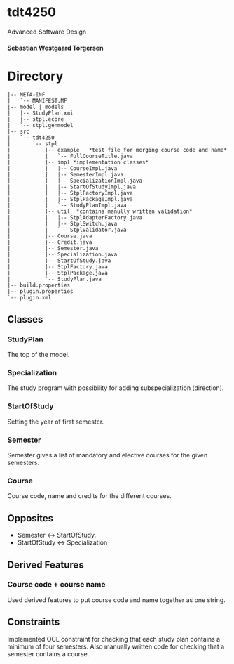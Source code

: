 # tdt4250
Advanced Software Design
#### Sebastian Westgaard Torgersen

# Directory

```
|-- META-INF
|   `-- MANIFEST.MF
|-- model | models 
|   |-- StudyPlan.xmi
|   |-- stpl.ecore
|   `-- stpl.genmodel
|-- src
|   `-- tdt4250
|       `-- stpl
|           |-- example   *test file for merging course code and name*
|           |   `-- FullCourseTitle.java
|           |-- impl *implementation classes*
|           |   |-- CourseImpl.java
|           |   |-- SemesterImpl.java
|           |   |-- SpecializationImpl.java
|           |   |-- StartOfStudyImpl.java
|           |   |-- StplFactoryImpl.java
|           |   |-- StplPackageImpl.java
|           |   `-- StudyPlanImpl.java
|           |-- util  *contains manully written validation*
|           |   |-- StplAdapterFactory.java
|           |   |-- StplSwitch.java
|           |   `-- StplValidator.java
|           |-- Course.java
|           |-- Credit.java
|           |-- Semester.java
|           |-- Specialization.java
|           |-- StartOfStudy.java
|           |-- StplFactory.java
|           |-- StplPackage.java
|           `-- StudyPlan.java
|-- build.properties
|-- plugin.properties
`-- plugin.xml
```

## Classes
### StudyPlan
The top of the model.
### Specialization
The study program with possibility for adding subspecialization (direction).
### StartOfStudy
Setting the year of first semester.
### Semester
Semester gives a list of mandatory and elective courses for the given semesters.
### Course
Course code, name and credits for the different courses.
## Opposites
* Semester <-> StartOfStudy.
* StartOfStudy <-> Specialization
## Derived Features
### Course code + course name
Used derived features to put course code and name together as one string.
## Constraints
Implemented OCL constraint for checking that each study plan contains a minimum of four semesters. Also manually written code for checking that a semester contains a course.
